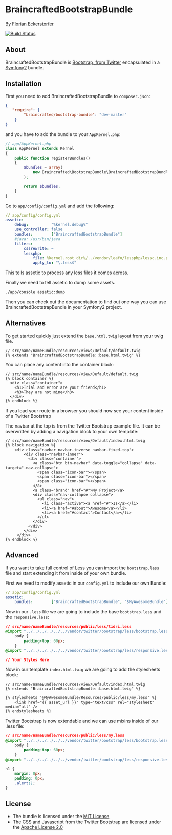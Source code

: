 BraincraftedBootstrapBundle
===========================

By [Florian Eckerstorfer](http://florianeckerstorfer.com)

[![Build Status](https://secure.travis-ci.org/braincrafted/bootstrap-bundle.png)](http://travis-ci.org/braincrafted/bootstrap-bundle)

About
-----

BraincraftedBootstrapBundle is [Bootstrap, from Twitter](http://twitter.github.com/bootstrap/) encapsulated in a [Symfony2](http://symfony.com) bundle.

Installation
------------

First you need to add BraincraftedBootstrapBundle to `composer.json`:

```json
{
   "require": {
        "braincrafted/bootstrap-bundle": "dev-master"
    }
}
```

and you have to add the bundle to your `AppKernel.php`:

```php
// app/AppKernel.php
class AppKernel extends Kernel
{
    public function registerBundles()
    {
        $bundles = array(
            new Braincrafted\BootstrapBundle\BraincraftedBootstrapBundle()
        );

        return $bundles;
    }
}
```

Go to `app/config/config.yml` and add the following:

```yaml
// app/config/config.yml
assetic:
    debug:          "%kernel.debug%"
    use_controller: false
    bundles:        ["BraincraftedBootstrapBundle"]
    #java: /usr/bin/java
    filters:
        cssrewrite: ~
        lessphp:
            file: %kernel.root_dir%/../vendor/leafo/lessphp/lessc.inc.php
            apply_to: "\.less$"
```

This tells assetic to process any less files it comes across.

Finally we need to tell assetic to dump some assets.

```bash
./app/console assetic:dump
```

Then you can check out the documentation to find out one way you can use BraincraftedBootstrapBundle in your Symfony2 project.

Alternatives
------------

To get started quickly just extend the `base.html.twig` layout from your twig file.

```html+django
// src/name/nameBundle/resources/views/Default/default.twig
{% extends "BraincraftedBootstrapBundle::base.html.twig" %}
```

You can place any content into the container block:

```html+django
// src/name/nameBundle/resources/view/Default/default.twig
{% block container %}
  <div class="container">
    <h1>Trial and error are your friend</h1>
    <h3>They are not mine</h3>
  </div>
{% endblock %}
```

If you load your route in a browser you should now see your content inside of a Twitter Bootstrap

The navbar at the top is from the Twitter Bootstrap example file. It can be overwritten by adding a navigation
block to your own template:

```html+django
// src/name/nameBundle/resources/view/Default/index.html.twig
{% block navigation %}
    <div class="navbar navbar-inverse navbar-fixed-top">
        <div class="navbar-inner">
          <div class="container">
            <a class="btn btn-navbar" data-toggle="collapse" data-target=".nav-collapse">
              <span class="icon-bar"></span>
              <span class="icon-bar"></span>
              <span class="icon-bar"></span>
            </a>
            <a class="brand" href="#">My Project</a>
            <div class="nav-collapse collapse">
              <ul class="nav">
                <li class="active"><a href="#">Is</a></li>
                <li><a href="#about">Awesome</a></li>
                <li><a href="#contact">Contact</a></li>
              </ul>
            </div>
          </div>
        </div>
     </div>
{% endblock %}
```

Advanced
--------

If you want to take full control of Less you can import the `bootstrap.less` file and start extending it from inside of your own bundle.

First we need to modify assetic in our `config.yml` to include our own Bundle:

```yaml
// app/config/config.yml
assetic:
    bundles:        ["BraincraftedBootstrapBundle", "$MyAwesomeBundle"]
```

Now in our `.less` file we are going to include the base `bootstrap.less` and the `responsive.less`:

```css
// src/name/nameBundle/resources/public/less/tidri.less
@import "../../../../../../vendor/twitter/bootstrap/less/bootstrap.less";
    body {
        padding-top: 60px;
    }
@import "../../../../../../vendor/twitter/bootstrap/less/responsive.less";

// Your Styles Here
```

Now in our template `index.html.twig` we are going to add the stylesheets block:

```html+django
// src/name/nameBundle/resources/view/Default/index.html.twig
{% extends "BraincraftedBootstrapBundle::base.html.twig" %}

{% stylesheets '@MyAwesomeBundle/Resources/public/less/my.less' %}
    <link href="{{ asset_url }}" type="text/css" rel="stylesheet" media="all" />
{% endstylesheets %}
```

Twitter Bootstrap is now extendable and we can use mixins inside of our .less file:

```css
// src/name/nameBundle/resources/public/less/my.less
@import "../../../../../../vendor/twitter/bootstrap/less/bootstrap.less";
    body {
        padding-top: 60px;
    }
@import "../../../../../../vendor/twitter/bootstrap/less/responsive.less";

h1 {
    margin: 0px;
    padding: 0px;
    .alert();
}
```


License
-------

- The bundle is licensed under the [MIT License](http://opensource.org/licenses/MIT)
- The CSS and Javascript from the Twitter Bootstrap are licensed under the [Apache License 2.0](http://www.apache.org/licenses/LICENSE-2.0)
